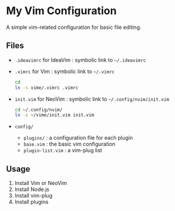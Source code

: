# My Vim Configuration

A simple vim-related configuration for basic file editing.

## Files

* `.ideavimrc` for IdeaVim : symbolic link to `~/.ideavimrc`
* `.vimrc` for Vim : symbolic link to `~/.vimrc`

  ``` bash
  cd
  ln -s vime/.vimrc .vimrc
  ```

* `init.vim` for NeoVim : symbolic link to `~/.config/nvim/init.vim`

  ``` bash
  cd ~/.config/nvim/
  ln -s ~/vime/init.vim init.vim
  ```

* `config/`
  * `plugins/` : a configuration file for each plugin
  * `base.vim` : the basic vim configuration
  * `plugin-list.vim` : a vim-plug list

## Usage

1. Install Vim or NeoVim
2. Install Node.js
3. Install vim-plug
4. Install plugins
